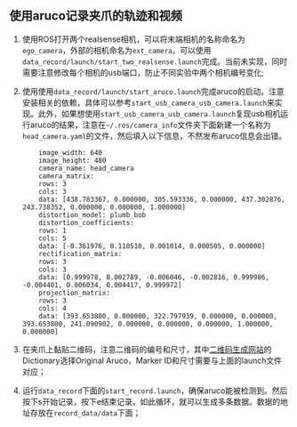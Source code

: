## 使用aruco记录夹爪的轨迹和视频

1. 使用ROS打开两个realsense相机，可以将末端相机的名称命名为`ego_camera`，外部的相机命名为`ext_camera`。可以使用`data_record/launch/start_two_realsense.launch`完成。当前未实现，同时需要注意修改每个相机的usb端口，防止不同实验中两个相机编号变化;
2. 使用使用`data_record/launch/start_aruco.launch`完成aruco的启动。注意安装相关的依赖，具体可以参考`start_usb_camera_usb_camera.launch`来实现。此外，如果想使用`start_usb_camera_usb_camera.launch`复现usb相机运行aruco的结果，注意在`~/.ros/camera_info`文件夹下面新建一个名称为`head_camera.yaml`的文件，然后填入以下信息，不然发布aruco信息会出错。
    ```
        image_width: 640
        image_height: 480
        camera_name: head_camera
        camera_matrix:
        rows: 3
        cols: 3
        data: [438.783367, 0.000000, 305.593336, 0.000000, 437.302876, 243.738352, 0.000000, 0.000000, 1.000000]
        distortion_model: plumb_bob
        distortion_coefficients:
        rows: 1
        cols: 5
        data: [-0.361976, 0.110510, 0.001014, 0.000505, 0.000000]
        rectification_matrix:
        rows: 3
        cols: 3
        data: [0.999978, 0.002789, -0.006046, -0.002816, 0.999986, -0.004401, 0.006034, 0.004417, 0.999972]
        projection_matrix:
        rows: 3
        cols: 4
        data: [393.653800, 0.000000, 322.797939, 0.000000, 0.000000, 393.653800, 241.090902, 0.000000, 0.000000, 0.000000, 1.000000, 0.000000]
    ```

3. 在夹爪上黏贴二维码，注意二维码的编号和尺寸，其中[二维码生成网站](https://chev.me/arucogen/)的Dictionary选择Original Aruco，Marker ID和尺寸需要与上面的launch文件对应；

4. 运行`data_record`下面的`start_record.launch`，确保aruco能被检测到。然后按下s开始记录，按下e结束记录。如此循环，就可以生成多条数据。数据的地址存放在`record_data/data`下面；
